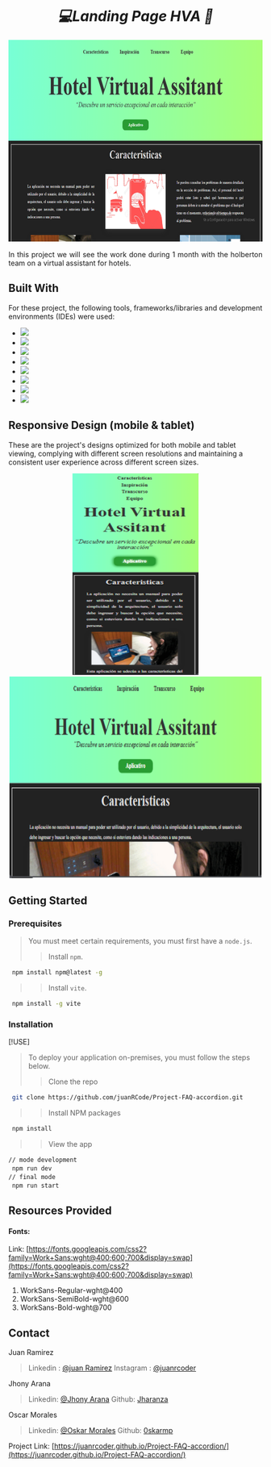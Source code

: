 <div align='center'>
 <h1><em>💻Landing Page HVA 🚀</em></h1>
  <img src="./src/assets/screenComputer.png" alt="Logo" width="800" height="400" >
 <p>  </p>
 <p>  </p>
<p align='justify'>
 In this project we will see the work done during 1 month with the holberton team on a virtual assistant for hotels.
</p>

</div>

## Built With

For these project, the following tools, frameworks/libraries and development environments (IDEs) were used:

- <img src="https://img.shields.io/badge/HTML5-E34F26?style=for-the-badge&logo=html5&logoColor=white" />
- <img src="https://img.shields.io/badge/CSS3-1572B6?style=for-the-badge&logo=css3&logoColor=white" />
- <img src="https://img.shields.io/badge/JavaScript-323330?style=for-the-badge&logo=javascript&logoColor=F7DF1E" />
- <img src="https://img.shields.io/badge/VSCode-0078D4?style=for-the-badge&logo=visual%20studio%20code&logoColor=white" />
- <img src="https://img.shields.io/badge/Vite-B73BFE?style=for-the-badge&logo=vite&logoColor=FFD62E" />
- <img src="https://img.shields.io/badge/GitHub%20Pages-222222?style=for-the-badge&logo=GitHub%20Pages&logoColor=white" />
- <img src="https://img.shields.io/badge/React-20232A?style=for-the-badge&logo=react&logoColor=61DAFB" />
- <img src="https://img.shields.io/badge/npm-CB3837?style=for-the-badge&logo=npm&logoColor=white"/>

## Responsive Design (mobile & tablet)

These are the project's designs optimized for both mobile and tablet viewing, complying with different screen resolutions and maintaining a consistent user experience across different screen sizes.

<div align="center">
  <img src="./src/assets/screenMobile.png" alt="Logo" width="250" height="400" >
  <img src="./src/assets/screenTablet.png" alt="Logo" width="500" height="400" > 
</div>

## Getting Started
### Prerequisites

> You must meet certain requirements, you must first have a `node.js`.
>
>> Install `npm`.
```sh
 npm install npm@latest -g
```

>> Install `vite`.
```sh
 npm install -g vite
```

### Installation
[!USE]

> To deploy your application on-premises, you must follow the steps below.
>
>> Clone the repo
```sh
 git clone https://github.com/juanRCode/Project-FAQ-accordion.git
```

>> Install NPM packages
```sh
 npm install
```

>> View the app
```sh
// mode development
 npm run dev
// final mode
 npm run start
```

## Resources Provided

#### Fonts:

Link: [https://fonts.googleapis.com/css2?family=Work+Sans:wght@400;600;700&display=swap](https://fonts.googleapis.com/css2?family=Work+Sans:wght@400;600;700&display=swap)

1. WorkSans-Regular-wght@400
2. WorkSans-SemiBold-wght@600
3. WorkSans-Bold-wght@700

## Contact

Juan Ramirez

> Linkedin : [@juan Ramirez](https://www.linkedin.com/in/juan-ramirez-490b84271/)
> Instagram : [@juanrcoder](https://www.instagram.com/juanrcoder/)

Jhony Arana

> Linkedin: [@Jhony Arana](https://www.linkedin.com/in/jhony-arana-carranza-a103b350/)
> Github: [Jharanza](https://github.com/Jharanza)

Oscar Morales

> Linkedin: [@Oskar Morales](https://www.linkedin.com/in/oskarmorales/)
> Github: [0skarmp](https://github.com/0skarmp)

Project Link: [https://juanrcoder.github.io/Project-FAQ-accordion/](https://juanrcoder.github.io/Project-FAQ-accordion/)

<!--
[!NOTE]: Una nota general que proporciona información o contexto.
[!IMPORTANT]: Una nota importante que debe leerse cuidadosamente.
[!USE]: Una nota que proporciona instrucciones sobre cómo usar algo.
[!BUG]: Una nota que informa sobre un error o problema.
[!TODO]: Una nota que indica una tarea pendiente.
También hay otros tipos de notas menos comunes, como:

[!HACK]: Una nota que proporciona un truco o solución alternativa.
[!WARNING]: Una nota que advierte sobre un peligro o riesgo.
[!DEPRECATED]: Una nota que informa sobre una característica o funcionalidad que ya no se usa.
[!SECURITY]: Una nota que informa sobre una vulnerabilidad de seguridad. -->
